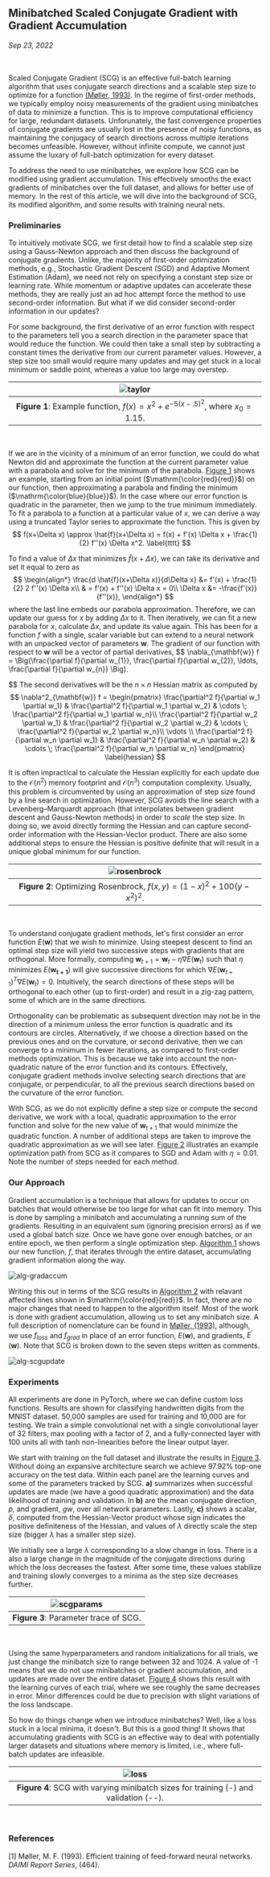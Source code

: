 ## Minibatched Scaled Conjugate Gradient with Gradient Accumulation
*Sep 23, 2022*  
&nbsp;  
&nbsp;  

Scaled Conjugate Gradient (SCG) is an effective full-batch learning algorithm that uses conjugate search directions and a scalable step size to optimize for a function [(Møller, 1993)](!moller1993). In the regime of first-order methods, we typically employ noisy measurements of the gradient using minibatches of data to minimize a function. This is to improve computational efficiency for large, redundant datasets. Unforunately, the fast convergence properties of conjugate gradients are usually lost in the presence of noisy functions, as maintaining the conjugacy of search directions across multiple iterations becomes unfeasible. However, without infinite compute, we cannot just assume the luxary of full-batch optimization for every dataset.

To address the need to use minibatches, we explore how SCG can be modified using gradient accumulation. This effectively smooths the exact gradients of minibatches over the full dataset, and allows for better use of memory. In the rest of this article, we will dive into the background of SCG, its modified algorithm, and some results with training neural nets.

### Preliminaries

To intuitively motivate SCG, we first detail how to find a scalable step size using a Gauss-Newton approach and then discuss the background of conjugate gradients. Unlike, the majority of first-order optimization methods, e.g., Stochastic Gradient Descent (SGD) and Adaptive Moment Estimation (Adam), we need not rely on specifying a constant step size or learning rate. While momentum or adaptive updates can accelerate these methods, they are really just an ad hoc attempt force the method to use second-order information. But what if we did consider second-order information in our updates?

For some background, the first derivative of an error function with respect to the parameters tell you a search direction in the parameter space that would reduce the function. We could then take a small step by subtracting a constant times the derivative from our current parameter values. However, a step size too small would require many updates and may get stuck in a local minimum or saddle point, whereas a value too large may overstep.

| ![taylor](taylor_fn.png) | 
|:--:| 
| **Figure 1**: Example function, $f(x) = x^2 + e^{-5(x - .5)^2}$, where $x_0=1.15$. |
&nbsp; 

If we are in the vicinity of a minimum of an error function, we could do what Newton did and approximate the function at the current parameter value with a parabola and solve for the minimum of the parabola. [Figure 1](!taylor) shows an example, starting from an initial point ($\mathrm{\color{red}{red}}$) on our function, then approximating a parabola and finding the minimum ($\mathrm{\color{blue}{blue}}$). In the case where our error function is quadratic in the parameter, then we jump to the true minimum immediately. To fit a parabola to a function at a particular value of $x$, we can derive a way using a truncated Taylor series to approximate the function. This is given by
$$
f(x+\Delta x) \approx \hat{f}(x+\Delta x) = f(x) + f'(x) \Delta x + \frac{1}{2} f''(x) \Delta x^2.
\label{tttt}
$$

To find a value of $\Delta x$ that minimizes $\hat{f}(x+\Delta x)$, we can take its derivative and set it equal to zero as
$$
\begin{align*}
\frac{d \hat{f}(x+\Delta x)}{d\Delta x} &= f'(x) + \frac{1}{2} 2 f''(x)
\Delta x\\
& = f'(x) + f''(x) \Delta x = 0\\
\Delta x &= -\frac{f'(x)}{f''(x)},
\end{align*}
$$
where the last line embeds our parabola approximation. Therefore, we can update our guess for $x$ by adding $\Delta x$ to it. Then iteratively, we can fit a new parabola for $x$, calculate $\Delta x$, and update its value again. This has been for a function $f$ with a single, scalar variable but can extend to a neural network with an unpacked vector of parameters $\mathbf{w}$. The gradient of our function with respect to $\mathbf{w}$ will be a vector of partial derivatives, 
$$
\nabla_{\mathbf{w}} f =
\Big(\frac{\partial f}{\partial w_{1}}, \frac{\partial f}{\partial w_{2}},
\ldots, \frac{\partial f}{\partial w_{n}} \Big).

$$
The second derivatives will be the $n \times n$ Hessian matrix as computed by
$$
\nabla^2_{\mathbf{w}} f =
\begin{pmatrix}
\frac{\partial^2 f}{\partial w_1 \partial w_1} & 
\frac{\partial^2 f}{\partial w_1 \partial w_2} & 
\cdots \;
\frac{\partial^2 f}{\partial w_1 \partial w_n}\\
\frac{\partial^2 f}{\partial w_2 \partial w_1} & 
\frac{\partial^2 f}{\partial w_2 \partial w_2} & 
\cdots \;
\frac{\partial^2 f}{\partial w_2 \partial w_n}\\
\vdots \\
\frac{\partial^2 f}{\partial w_n \partial w_1} & 
\frac{\partial^2 f}{\partial w_n \partial w_2} & 
\cdots \;
\frac{\partial^2 f}{\partial w_n \partial w_n}
\end{pmatrix}
\label{hessian}
$$

It is often impractical to calculate the Hessian explicitly for each update due to the $\mathcal{O}(n^2)$ memory footprint and $\mathcal{O}(n^3)$ computation complexity. Usually, this problem is circumvented by using an approximation of step size found by a line search in optimization. However, SCG avoids the line search with a Levenberg–Marquardt approach (that interpolates between gradient descent and Gauss-Newton methods) in order to *scale* the step size. In doing so, we avoid directly forming the Hessian and can capture second-order information with the Hessian-Vector product. There are also some additional steps to ensure the Hessian is positive definite that will result in a unique global minimum for our function.

| ![rosenbrock](rosenbrock.gif) | 
|:--:| 
| **Figure 2**: Optimizing Rosenbrock, $f(x,y) = (1-x)^2 + 100(y-x^2)^2$. |
&nbsp; 

To understand conjugate gradient methods, let's first consider an error function $E(\mathbf{w})$ that we wish to minimize. Using steepest descent to find an optimal step size will yield two successive steps with gradients that are orthogonal. More formally, computing $\textbf{w}_{t+1} = \textbf{w}_{t} - \eta\nabla E(\textbf{w}_{t})$ such that $\eta$ minimizes $E(\mathbf{w_{t+1}})$ will give successive directions for which $\nabla E(\textbf{w}_{t+1})^{T}\nabla E(\textbf{w}_{t}) = 0$. Intuitively, the search directions of these steps will be orthogonal to each other (up to first-order) and result in a zig-zag pattern, some of which are in the same directions.

Orthogonality can be problematic as subsequent direction may not be in the direction of a minimum unless the error function is quadratic and its contours are circles. Alternatively, if we choose a direction based on the previous ones and on the curvature, or second derivative, then we can converge to a minimum in fewer iterations, as compared to first-order methods optimization. This is because we take into account the non-quadratic nature of the error function and its contours. Effectively, conjugate gradient methods involve selecting search directions that are conjugate, or perpendicular, to all the previous search directions based on the curvature of the error function. 

With SCG, as we do not explicitly define a step size or compute the second derivative, we work with a local, quadratic approximation to the error function and solve for the new value of $\mathbf{w}_{t+1}$ that would minimize the quadratic function. A number of additional steps are taken to improve the quadratic approximation as we will see later. [Figure 2](!rosenbrock) illustrates an example optimization path from SCG as it compares to SGD and Adam with $\eta=0.01$. Note the number of steps needed for each method.

### Our Approach

Gradient accumulation is a technique that allows for updates to occur on batches that would otherwise be too large for what can fit into memory. This is done by sampling a minibatch and accumulating a running sum of the gradients. Resulting in an equivalent sum (ignoring precision errors) as if we used a global batch size. Once we have gone over enough batches, or an entire epoch, we then perform a single optimization step. [Algorithm 1](!alg-gradaccum) shows our new function, $f$, that iterates through the entire dataset, accumulating gradient information along the way.

![alg-gradaccum](scg_alg_01.png)

Writing this out in terms of the SCG results in [Algorithm 2](!alg-scgupdate) with relavant affected lines shown in $\mathrm{\color{red}{red}}$. In fact, there are no major changes that need to happen to the algorithm itself. Most of the work is done with gradient accumulation, allowing us to set any minibatch size. A full description of nomenclature can be found in [Møller, (1993)](!moller1993), although, we use $f_{loss}$ and $f_{grad}$ in place of an error function, $E(\mathbf{w})$, and gradients, $E^\prime (\mathbf{w})$. Note that SCG is broken down to the seven steps written as comments.

![alg-scgupdate](scg_alg_02.png)

### Experiments

All experiments are done in PyTorch, where we can define custom loss functions. Results are shown for classifying handwritten digits from the MNIST dataset. 50,000 samples are used for training and 10,000 are for testing. We train a simple convolutional net with a single convolutional layer of 32 filters, max pooling with a factor of 2, and a fully-connected layer with 100 units all with tanh non-linearities before the linear output layer. 

We start with training on the full dataset and illustrate the results in [Figure 3](!scgparams). Without doing an expansive architecture search we achieve 97.92% top-one accuracy on the test data. Within each panel are the learning curves and some of the parameters tracked by SCG. **a)** summarizes when successful updates are made (we have a good quadratic approximation) and the data likelihood of training and validation. In **b)** are the mean conjugate direction, $p$, and gradient, $gw$, over all network parameters. Lastly, **c)** shows a scalar, $\delta$, computed from the Hessian-Vector product whose sign indicates the positive definiteness of the Hessian, and values of $\lambda$ directly scale the step size (bigger $\lambda$ has a smaller step size). 

We initially see a large $\lambda$ corresponding to a slow change in loss. There is a also a large  change in the magnitude of the conjugate directions during which the loss decreases the fastest. After some time, these values stabilize and training slowly converges to a minima as the step size decreases further.

| ![scgparams](cnn_100.png) | 
|:--:| 
| **Figure 3**: Parameter trace of SCG. |
&nbsp; 

Using the same hyperparameters and random initializations for all trials, we just change the minibatch size to range between 32 and 1024. A value of -1 means that we do not use minibatches or gradient accumulation, and updates are made over the entire dataset. [Figure 4](!loss) shows this result with the learning curves of each trial, where we see roughly the same decreases in error. Minor differences could be due to precision with slight variations of the loss landscape.

So how do things change when we introduce minibatches? Well, like a loss stuck in a local minima, it doesn't. But this is a good thing! It shows that accumulating gradients with SCG is an effective way to deal with potentially larger datasets and situations where memory is limited, i.e., where full-batch updates are infeasible. 

| ![loss](mnist_scg_batchsize_loss_AVGLOSS_3.png) | 
|:--:| 
| **Figure 4**: SCG with varying minibatch sizes for training (-) and validation (--). |
&nbsp; 

### References

[1]$\label{moller1993}$ Møller, M. F. (1993). Efficient training of feed-forward neural networks. *DAIMI Report Series*, (464).